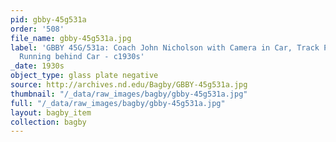 ```yaml
---
pid: gbby-45g531a
order: '508'
file_name: gbby-45g531a.jpg
label: 'GBBY 45G/531a: Coach John Nicholson with Camera in Car, Track Practice - Player
  Running behind Car - c1930s'
_date: 1930s
object_type: glass plate negative
source: http://archives.nd.edu/Bagby/GBBY-45g531a.jpg
thumbnail: "/_data/raw_images/bagby/gbby-45g531a.jpg"
full: "/_data/raw_images/bagby/gbby-45g531a.jpg"
layout: bagby_item
collection: bagby
---
```


